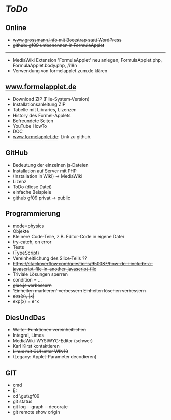 # *ToDo* #
## Online
* <s>www.grossmann.info mit Bootstrap statt WordPress</s>
* <s>github: gf09 umbenennen in FormulaApplet</s>
----
* MediaWiki Extension 'FormulaApplet' neu anlegen, FormulaApplet.php, FormulaApplet.body.php, /i18n
* Verwendung von formelapplet.zum.de klären

## www.formelapplet.de
* Download ZIP (File-System-Version)
* Installationsanleitung ZIP
* Tabelle mit Libraries, Lizenzen
* History des Formel-Applets
* Befreundete Seiten
* YouTube HowTo
* DOC
* www.formelapplet.de: Link zu github. 
## GitHub
* Bedeutung der einzelnen js-Dateien
* Installation auf Server mit PHP
* (Installation in Wiki) -> MediaWiki
* Lizenz
* ToDo (diese Datei)
* einfache Beispiele
* github gf09 privat -> public


## Programmierung
* mode=physics
* Objekte
* Kleinere Code-Teile, z.B. Editor-Code in eigene Datei
* try-catch, on error
* Tests
* (TypeScript) 
* Vereinheitlichung des Slice-Teils ??
* <s>https://stackoverflow.com/questions/950087/how-do-i-include-a-javascript-file-in-another-javascript-file</s>
* Triviale Lösungen sperren
* condition = ...
* <s>glue.js verbessern</s>
* <s>'Einheiten markieren' verbessern</s> <s>Einheiten löschen verbessern</s>
* <s>abs(x), |x| </s>
* exp(x) = e^x

## DiesUndDas
* <s>Waiter-Funktionen vereinheitlichen</s>
* Integral, Limes
* MediaWiki-WYSIWYG-Editor (schwer)
* Karl Kirst kontaktieren
* <s>Linux mit GUI unter WIN10</s>
* (Legacy: Applet-Parameter decodieren)
## GIT
* cmd
* E:
* cd \gut\gf09
* git status
* git log --graph --decorate
* git remote show origin

